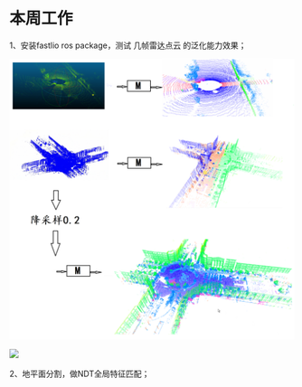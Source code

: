 # 本周工作
1、安装fastlio ros package，测试 几帧雷达点云 的泛化能力效果；

![](https://github.com/Darren-pty/Research/blob/main/Learning%20of%20way/Semester/picture/78.png)

![](https://github.com/Darren-pty/Research/blob/main/Learning%20of%20way/Semester/picture/79.png)


2、地平面分割，做NDT全局特征匹配；
